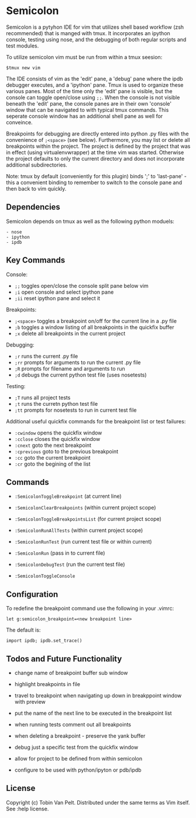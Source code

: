 Semicolon
=========

Semicolon is a pytyhon IDE for vim that utilizes shell based workflow (zsh
recommended) that is manged with tmux. It incorporates an ipython console,
testing using nose, and the debugging of both regular scripts
and test modules.

To utilize semicolon vim must be run from within a tmux seesion:

    $tmux new vim

The IDE consists of vim as the 'edit' pane, a 'debug' pane where the ipdb
debugger executes, and a 'ipython' pane.  Tmux is used to organize these
various panes.  Most of the time only the 'edit' pane is visible, but the
console can toggle open/close using `;;`.  When the console is not visible
beneath the 'edit' pane, the console panes are in their own 'console' window
that can be navigated to with typical tmux commands. This seperate console
window has an additional shell pane as well for conveince.

Breakpoints for debugging are directly entered into python .py files with the
convenience of `;<space>` (see below). Furthermore, you may list or delete all
breakpoints within the project.  The project is defined by the project that was
in effect (using virtualenvwrapper) at the time vim was started. Otherwise the
project defaults to only the current directory and does not incorporate
additional subdirectories.

Note: tmux by default (conveniently for this plugin) binds ';' to 'last-pane' -
this a convenient binding to remember to switch to the console pane and then
back to vim quickly.


Dependencies
------------
Semicolon depends on tmux as well as the following python moduels: 
    
    - nose
    - ipython
    - ipdb


Key Commands
------------
Console:

- `;;`  toggles open/close the console split pane below vim
- `;i`  open console and select ipython pane
- `;ii` reset ipython pane and select it


Breakpoints:

- `;<space>` toggles a breakpoint on/off for the current line in a .py file
- `;b` toggles a window listing of all breakpoints in the quickfix buffer
- `;x` delete all breakpoints in the current project

Debugging:

- `;r`  runs the current .py file
- `;rr` prompts for arguments to run the current .py file
- `;R`  prompts for filename and arguments to run 
- `;d`  debugs the current python test file (uses nosetests)

Testing:

- `;T`  runs all project tests
- `;t`  runs the curretn python test file
- `;tt` prompts for nosetests to run in current test file


Additional useful quickfix commands for the breakpoint list or test failures:

- `:cwindow` opens the quickfix window
- `:cclose` closes the quickfix window
- `:cnext` goto the next breakpoint
- `:cprevious` goto to the previous breakpoint
- `:cc` goto the current breakpoint
- `:cr` goto the begining of the list

    
Commands
--------

- `:SemicolonToggleBreakpoint` (at current line)
- `:SemicolonClearBreakpoints` (within current project scope)
- `:SemicolonToggleBreakpointsList` (for current project scope)

- `:SemicolonRunAllTests` (within current project scope)
- `:SemicolonRunTest` <test> (run current test file or <test> within current) 

- `:SemicolonRun` <arguments> (pass in <arguments> to current file)
- `:SemicolonDebugTest` (run the current test file)

- `:SemicolonToggleConsole`


Configuration
-------------

To redefine the breakpoint command use the following in your .vimrc:

    let g:semicolon_breakpoint=<new breakpoint line>

The default is:

    import ipdb; ipdb.set_trace()


Todos and Future Functionality
------------------------------

- change name of breakpoint buffer sub window
- highlight breakpoints in file
- travel to breakpoint when navigating up down in breakppoint window with
  preview
- put the name of the next line to be executed in the breakpoint list

- when running tests comment out all breakpoints
- when deleting a breakpoint - preserve the yank buffer

- debug just a specific test from the quickfix window
- allow for project to be defined from within semicolon

- configure to be used with python/ipyton or pdb/ipdb


License
-------
Copyright (c) Tobin Van Pelt. Distributed under the same terms as Vim itself.
See :help license.
